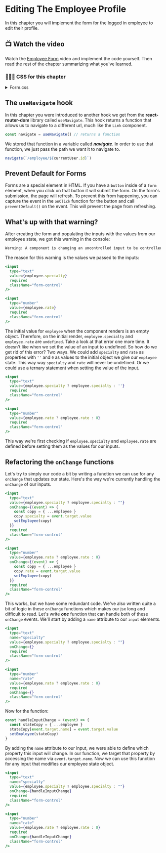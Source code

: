 # Editing The Employee Profile
In this chapter you will implement the form for the logged in employee to edit their profile.

## 📺 Watch the video
Watch the [Employee Form](https://youtu.be/fg6g5rs5hh4?si=xTBsRD8G8hjjHgNn) video and implement the code yourself. Then read the rest of the chapter summarizing what you've learned.


### 🔸🔻🔹 CSS for this chapter
<details>
  <summary>Form.css</summary>

```css
form {
  margin: 3rem 5rem;
  border: 1px solid var(--outline);
  border-radius: 10px;
  padding: 1rem 0rem 0rem 1rem;
  box-shadow: 1px 2px 5px lightgray;
  background-color: var(--offWhite);
}

fieldset {
  min-width: 0;
  padding-bottom: 1.5rem;
  margin: 0;
  border: 0;
}

.form-control {
  height: calc(1.5em + 0.75rem + 2px);
  padding: 0.375rem 0.75rem;
  font-size: 1rem;
  border: 1px solid var(--outline);
  border-radius: 0.25rem;
}

.form-group {
  margin-right: 1rem;
  display: flex;
  flex-direction: column;
}

.form-btn {
  align-self: flex-end;
}

.form-btn:focus {
  box-shadow: none;
  outline: 2px solid transparent;
  outline-offset: 2px;
}
```
</details>

## The `useNavigate` hook
In this chapter you were introduced to another hook we get from the **react-router-dom** library called `useNavigate`. This hook returns a function that allows us to navigate to a different url, much like the `Link` component. 

```javascript
const navigate = useNavigate() // returns a function
```

We stored that function in a variable called ***navigate***. In order to use that function, we just pass the path we want it to navigate to.

```javascript
navigate(`/employee/${currentUser.id}`)
```

## Prevent Default for Forms
Forms are a special element in HTML. If you have a `button` inside of a `form` element, when you click on that button it will submit the form. On the form's submission, the page will refresh. To prevent this from happening, you can capture the event in the `onClick` function for the button and call `preventDefault()` on the event. This will prevent the page from refreshing.

## What's up with that warning?
After creating the form and populating the inputs with the values from our employee state, we got this warning in the console: 

```sh
Warning: A component is changing an uncontrolled input to be controlled. This is likely caused by the value changing from undefined to a defined value, which should not happen. Decide between using a controlled or uncontrolled input element for the lifetime of the component. More info: https://reactjs.org/link/controlled-components
```

The reason for this warning is the values we passed to the inputs:

```jsx
<input
  type="text"
  value={employee.specialty}
  required
  className="form-control"
/>

<input
  type="number"
  value={employee.rate}
  required
  className="form-control"
/>
```

The initial value for `employee` when the component renders is an empty object. Therefore, on the initial render, `employee.specialty` and `employee.rate` are `undefined`. Take a look at that error one more time. It doesn't like when we set the value of an input to undefined. So how do we get rid of this error? Two ways. We could add `specialty` and `rate` as properties with `''` and `0` as values to the initial object we give our `employee` state. This way way `specialty` and `rate` will never be undefined. Or we could use a ternary statement when setting the value of the input.

```jsx
<input
  type="text"
  value={employee.specialty ? employee.specialty : ''}
  required
  className="form-control"
/>

<input
  type="number"
  value={employee.rate ? employee.rate : 0}
  required
  className="form-control"
/>
```

This way we're first checking if `employee.specialty` and `employee.rate` are defined before setting them as the values for our inputs.

## Refactoring the `onChange` functions
Let's try to simply our code a bit by writing a function we can use for any `onChange` that updates our state. Here's the way we're currently handling the `onChange` of our inputs.

```jsx
<input
  type="text"
  value={employee.specialty ? employee.specialty : ""}
  onChange={(event) => {
    const copy = { ...employee }
    copy.specialty = event.target.value
    setEmployee(copy)
  }}
  required
  className="form-control"
/>

<input
  type="number"
  value={employee.rate ? employee.rate : 0}
  onChange={(event) => {
    const copy = { ...employee }
    copy.rate = event.target.value
    setEmployee(copy)
  }}
  required
  className="form-control"
/>
```

This works, but we have some redundant code. We've also written quite a bit of logic in these `onChange` functions which makes our jsx long and difficult to read. Let's write ***one*** function that can handle both of these `onChange` events. We'll start by adding a `name` attribute to our `input` elements. 

```jsx
<input
  type="text"
  name="specialty"
  value={employee.specialty ? employee.specialty : ""}
  onChange={}
  required
  className="form-control"
/>

<input
  type="number"
  name="rate"
  value={employee.rate ? employee.rate : 0}
  required
  onChange={}
  className="form-control"
/>
```

Now for the function: 

```javascript
const handleInputChange = (event) => {
  const stateCopy = { ...employee }
  stateCopy[event.target.name] = event.target.value
  setEmployee(stateCopy)
}
```

By adding the `name` attribute to our input, we were able to define which property this input will change. In our function, we target that property by accessing the name via `event.target.name`. Now we can use this function for any input that modifies our employee state object.


```jsx 
<input
  type="text"
  name="specialty"
  value={employee.specialty ? employee.specialty : ""}
  onChange={handleInputChange}
  required
  className="form-control"
/>

<input
  type="number"
  name="rate"
  value={employee.rate ? employee.rate : 0}
  required
  onChange={handleInputChange}
  className="form-control"
/>
```

